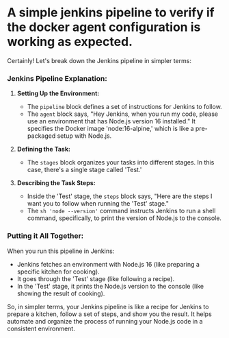 # A simple jenkins pipeline to verify if the docker agent configuration is working as expected.

Certainly! Let's break down the Jenkins pipeline in simpler terms:

### Jenkins Pipeline Explanation:

1. **Setting Up the Environment:**
   - The `pipeline` block defines a set of instructions for Jenkins to follow.
   - The `agent` block says, "Hey Jenkins, when you run my code, please use an environment that has Node.js version 16 installed." It specifies the Docker image 'node:16-alpine,' which is like a pre-packaged setup with Node.js.

2. **Defining the Task:**
   - The `stages` block organizes your tasks into different stages. In this case, there's a single stage called 'Test.'

3. **Describing the Task Steps:**
   - Inside the 'Test' stage, the `steps` block says, "Here are the steps I want you to follow when running the 'Test' stage."
   - The `sh 'node --version'` command instructs Jenkins to run a shell command, specifically, to print the version of Node.js to the console.

### Putting it All Together:

When you run this pipeline in Jenkins:

- Jenkins fetches an environment with Node.js 16 (like preparing a specific kitchen for cooking).
- It goes through the 'Test' stage (like following a recipe).
- In the 'Test' stage, it prints the Node.js version to the console (like showing the result of cooking).

So, in simpler terms, your Jenkins pipeline is like a recipe for Jenkins to prepare a kitchen, follow a set of steps, and show you the result. It helps automate and organize the process of running your Node.js code in a consistent environment.